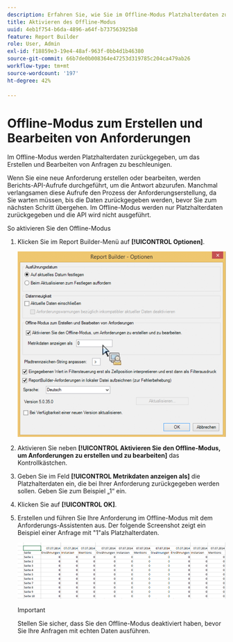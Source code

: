 ```yaml
---
description: Erfahren Sie, wie Sie im Offline-Modus Platzhalterdaten zurückgeben können.
title: Aktivieren des Offline-Modus
uuid: 4eb1f754-b6da-4896-a64f-b737563925b8
feature: Report Builder
role: User, Admin
exl-id: f18859e3-19e4-48af-963f-0bb4d1b46380
source-git-commit: 66b7de0b008364e47253d319785c204ca479ab26
workflow-type: tm+mt
source-wordcount: '197'
ht-degree: 42%

---
```


# Offline-Modus zum Erstellen und Bearbeiten von Anforderungen

Im Offline-Modus werden Platzhalterdaten zurückgegeben, um das Erstellen und Bearbeiten von Anfragen zu beschleunigen.

Wenn Sie eine neue Anforderung erstellen oder bearbeiten, werden Berichts-API-Aufrufe durchgeführt, um die Antwort abzurufen. Manchmal verlangsamen diese Aufrufe den Prozess der Anforderungserstellung, da Sie warten müssen, bis die Daten zurückgegeben werden, bevor Sie zum nächsten Schritt übergehen. Im Offline-Modus werden nur Platzhalterdaten zurückgegeben und die API wird nicht ausgeführt.

So aktivieren Sie den Offline-Modus

1. Klicken Sie im Report Builder-Menü auf **[!UICONTROL Optionen]**.

   ![Screenshot des Bildschirms Optionen mit ausgewähltem Offline-Code.](assets/offline_mode.png)

1. Aktivieren Sie neben **[!UICONTROL Aktivieren Sie den Offline-Modus, um Anforderungen zu erstellen und zu bearbeiten]** das Kontrollkästchen.
1. Geben Sie im Feld **[!UICONTROL Metrikdaten anzeigen als]** die Platzhalterdaten ein, die bei Ihrer Anforderung zurückgegeben werden sollen. Geben Sie zum Beispiel „1“ ein.
1. Klicken Sie auf **[!UICONTROL OK]**.
1. Erstellen und führen Sie Ihre Anforderung im Offline-Modus mit dem Anforderungs-Assistenten aus. Der folgende Screenshot zeigt ein Beispiel einer Anfrage mit &quot;1&quot;als Platzhalterdaten.

   ![Screenshot mit dem Beispiel des Offline-Modus unter Verwendung von 1 als Platzhalter.](assets/offline_mode_example.png)

   >[!IMPORTANT]
   >
   >Stellen Sie sicher, dass Sie den Offline-Modus deaktiviert haben, bevor Sie Ihre Anfragen mit echten Daten ausführen.

